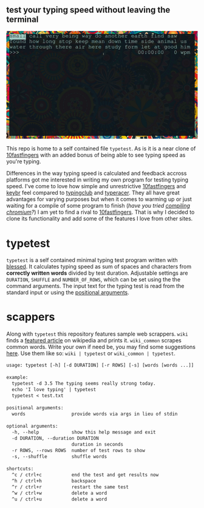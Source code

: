 ## test your typing speed without leaving the terminal

![example](./img/example.gif)

This repo is home to a self contained file `typetest`.
As is it is a near clone of [10fastfingers](https://10fastfingers.com/typing-test/english) with an added bonus of being able to see typing speed as you're typing.

Differences in the way typing speed is calculated and feedback accross platforms got me interested in writing my own program for testing typing speed.
I've come to love how simple and unrestrictive [10fastfingers](https://10fastfingers.com/typing-test/english) and [keybr](https://keybr.com) feel compared to [typingclub](https://www.typingclub.com/) and [typeracer](https://www.typeracer.com).
They all have great advantages for varying purposes but when it comes to warming up or just waiting for a compile of some program to finish (*have you tried [compiling chromium](https://www.reddit.com/r/archlinux/comments/gdeiui/ungoogledchromium_taking_a_long_time_to_build/)?*) I am yet to find a rival to [10fastfingers](https://10fastfingers.com/typing-test/english).
That is why I decided to clone its functionality and add some of the features I love from other sites.

# typetest
`typetest` is a self contained minimal typing test program written with [blessed](https://github.com/jquast/blessed/).
It calculates typing speed as sum of spaces and characters from **correctly written words** divided by test duration.
Adjustable settings are `DURATION`, `SHUFFLE` and `NUMBER_OF_ROWS`, which can be set using the the command arguments.
The input text for the typing test is read from the standard input or using the [positional arguments](https://docs.python.org/3/glossary.html#term-argument).

# scappers
Along with `typetest` this repository features sample web scrappers.
`wiki` finds a [featured article](https://en.wikipedia.org/wiki/Wikipedia:Featured_articles) on wikipedia and prints it.
`wiki_common` scrapes common words.
Write your own if need be, you may find some suggestions [here](https://en.wikipedia.org/wiki/Lists_of_English_words).
Use them like so: `wiki | typetest` or `wiki_common | typetest`.

```
usage: typetest [-h] [-d DURATION] [-r ROWS] [-s] [words [words ...]]

example:
  typetest -d 3.5 The typing seems really strong today.
  echo 'I love typing' | typetest
  typetest < test.txt

positional arguments:
  words                 provide words via args in lieu of stdin

optional arguments:
  -h, --help            show this help message and exit
  -d DURATION, --duration DURATION
                        duration in seconds
  -r ROWS, --rows ROWS  number of test rows to show
  -s, --shuffle         shuffle words

shortcuts:
  ^c / ctrl+c           end the test and get results now
  ^h / ctrl+h           backspace
  ^r / ctrl+r           restart the same test
  ^w / ctrl+w           delete a word
  ^u / ctrl+u           delete a word
```
